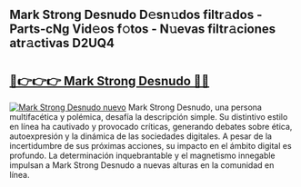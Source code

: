 ## Mark Strong Desnudo D𝚎sn𝚞dos filtr𝚊dos - Parts-cNg Vid𝚎os f𝚘tos - N𝚞evas filtr𝚊ciones atr𝚊ctivas D2UQ4

# <h2><a href="http://mb2k6m.tromn.icu/?c=Mark+Strong+Desnudo">🔗👉👉👉 Mark Strong Desnudo 🔗🔗</a></h2>

[![Mark Strong Desnudo nuevo](https://i.imgur.com/pEAQMta.gif)](http://mb2k6m.tromn.icu/?c=Mark+Strong+Desnudo)
Mark Strong Desnudo, una persona multifacética y polémica, desafía la descripción simple. Su distintivo estilo en línea ha cautivado y provocado críticas, generando debates sobre ética, autoexpresión y la dinámica de las sociedades digitales. A pesar de la incertidumbre de sus próximas acciones, su impacto en el ámbito digital es profundo. La determinación inquebrantable y el magnetismo innegable impulsan a Mark Strong Desnudo a nuevas alturas en la comunidad en línea.

